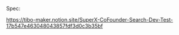 Spec:

https://tibo-maker.notion.site/SuperX-CoFounder-Search-Dev-Test-17b547e463048043857fdf3d0c3b35bf
